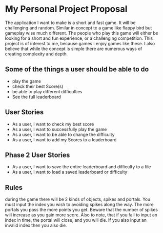 # My Personal Project Proposal

The application I want to make is a short and fast game. It will be challenging and random. Similar in concept to a game like flappy bird but gameplay wise much different. The people who play this game will either be looking for a short and fun experience, or a challenging competition. This project is of interest to me, because games I enjoy games like these. I also believe that while the concept is simple there are numerous ways of creating complexity and depth. 



## Some of the things a user should be able to do
- play the game
- check their best Score(s)
- be able to play different difficulties
- See the full leaderboard



## User Stories
- As a user, I want to check my best score
- As a user, I want to successfully play the game
- As a user, I want to be able to change the difficulty
- As a user, I want to add my Scores to a leaderboard

## Phase 2 User Stories
- As a user, I want to save the entire leaderboard and difficulty to a file
- As a user, I want to load a saved leaderboard or difficulty



## Rules
during the game there will be 2 kinds of objects, spikes and portals.
You must input the index you wish to avoiding spikes along the way. The more portals you pass the more points you get.
Beware that the number of spikes will increase as you gain more score.
Also to note, that if you fail to input an index in time, the portal will close, and you will die.
If you also input an invalid index then you also die.